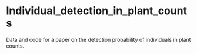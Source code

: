 # Individual_detection_in_plant_counts
Data and code for a paper on the detection probability of individuals in plant counts.
